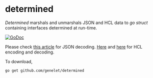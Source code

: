 # determined

_Determined_ marshals and unmarshals JSON and HCL data to _go struct_ containing interfaces determined at run-time.

[![GoDoc](https://godoc.org/github.com/genelet/determined?status.svg)](https://godoc.org/github.com/genelet/determined)

Please check [this article](https://medium.com/@peterbi_91340/decoding-of-dynamic-json-data-1d4e67318661) for JSON decoding. [Here](https://medium.com/@peterbi_91340/marshal-and-unmarshal-hcl-files-1-3-d7591259a8d6) and [here](https://medium.com/@peterbi_91340/marshal-and-unmarshal-hcl-files-2-2-92cd8af1fe1) for HCL encoding and decoding.

To download, 

```bash
go get github.com/genelet/determined
```
